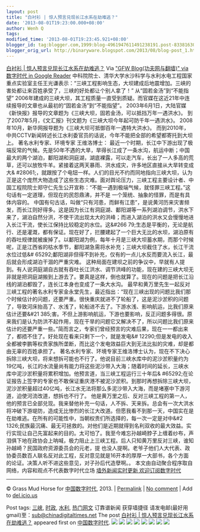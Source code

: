 ```yaml
---
layout: post
title: "白衬衫 | 惊人预言兑现长江水系在劫难逃？"
date: '2013-08-01T19:23:00.000+08:00'
author: Wenh Q
tags:
modified_time: '2013-08-01T19:23:45.921+08:00'
blogger_id: tag:blogger.com,1999:blog-4961947611491238191.post-8338163030202490594
blogger_orig_url: http://binaryware.blogspot.com/2013/08/blog-post_1.html
---
```

[
白衬衫 |
惊人预言兑现长江水系在劫难逃？](http://feedproxy.google.com/~r/chinagfwblog/~3/b73PnqKAxXI/)
Via ["GFW Blog(功夫网与翻墙)" via 数字时代 in Google
Reader](https://www.blogger.com/blogger.g?blogID=4961947611491238191)
中科院院士、清华大学水沙科学与水利水电工程国家重点实验室主任王光谦表示：“三峡工程影响生态，大坝建成后地震增加。三峡的害处都让来百姓承受了，三峡的好处都让个别人拿了！”
从“固若金汤”到“不能指望”
2006年建成的三峡大坝，其工程质量一直受到质疑。而官媒在这近21年中连续报导的文章也从最初的“固若金汤”到“不能指望”。
2003年6月1日，大陆官媒《新快报》报导的文章题为《三峡大坝，固若金汤，可以抵挡万年一遇洪水》。
到了2007年5月，《文汇报》刊文题为《三峡大坝今年起可防千年一遇洪水》。
2008年10月，新华网报导题为《三峡大坝可抵御百年一遇特大洪水》。
而到2010年，中共CCTV新闻转述长江水利委官员的话说，今年不能把全部的希望都寄托到大坝上。
著名水利专家、环境专家 王维洛博士：
最近一个时期，长江中下游出现了极端反常的气候。先是50年不遇的大旱，旱得长江成了一条水沟，航运中断；中国最大的两个湖泊，鄱阳湖和洞庭湖，湖底裸露，可以走汽车，长出了一人多高的荒草，还可以放牧牛羊。紧接着这两天暴雨、洪水成灾，许多地区直接从大旱转变成大&
#28061;，就跟按了个电钮一样。人们的目光不约而同地指向三峡大坝，认为正是这个庞然大物造成了这些生态灾难。面对舆论压力，三峡工程主要设计者、中国工程院院士郑守仁先生公开宣称：“不能一遇到极端气候，就怪罪三峡工程。”这句话有一定道理，但现在的民怨鼎沸，并不是
一个笼统、抽象的怪罪，而是有具体内容的。
中国有句古话，叫做“只有河患，而鲜有江患”，是说黄河历来灾害频发，而长江则好得多。这是因为长江有洞庭湖、鄱阳湖等一系列湖泊调节，洪水下来了，湖泊自然分洪，不使干流出现太大的洪峰；而进入湖泊的洪水又会慢慢地进入长江干流，使长江保持比较稳定的水位。这&#266
79;生态是平衡的，无论是航行、还是灌溉，都有保证。现在好了，拦腰建起了一个巨大无比的水坝，湖泊原有的吞吐规律就被废掉了。以鄱阳湖为例，每年十月是三峡大坝蓄水期，而那个时候呢，正是江西省的枯水季节，鄱阳湖急需将水补充；三峡大坝截住了水，长江干流水位过低&#
65292;鄱阳湖非但得不到补充，仅有的一点儿水反而要流入长江，最后就会形成湖泊干涸的严重灾难。
这种局面在建坝之前的争议中，早就有人提到。有人说洞庭湖自古就有吞吐长江洪水、调节洪峰的功能，现在建的三峡大坝无非就是把洞庭湖搬到上游去了。要真是这样，倒也就算了。现在的问题是把长江沿线的湖泊都毁了，连长江本身也变成了一条大水沟。
最早和黄万里先生一起反对三峡工程的著名水利专家金永堂先生，最近指出：“现在三峡出现的问题比我们那个时候估计的问题，还要严重。很快重庆就进不了轮船了，这是泥沙淤积的问题了，导致河床抬高了、水浅了，轮船进不去了。下游水浅、影响航运，比我们原来估计还要&#21
385;害。不但上游影响航运，下游也要影响，反正问题多得很。原来我们是认为防洪不起作用，现在干旱的问题它又解决不了，所以问题比我们原来估计的还要严重一些。”简而言之，专家们曾经预言的灾难后果，现在一一都出来了，都捂不住了。好处现在看来只剩下一个，就是发电&#
12290;但是发电的收入全都被李鹏等权贵家族所垄断，而比这个发电效益巨大到无法比拟的灾难，却是都由无辜的百姓承担了。
著名水利专家、环境专家王维洛博士认为，现在不下决心拆除三峡大坝，将来想拆可能也不行了。他说目前三峡水库中的泥沙淤积量约为19亿吨，长江的水流量尚有能力将这些泥沙带入大海；随着时间的延长，三峡水库中泥沙淤积量将累积增加。他预言道，当三峡工程运行三十年后&
#65292;在论证报告上签字的专家也不敢保证重庆港不被泥沙淤积。到那时再想拆除三峡大坝，泥沙淤积量超过40亿吨，长江水无法将那么多泥沙带入大海，而是堵塞中下游河道，迫使河流改道，想拆也不行了。
他是黄万里之后、反对三峡工程的第一人，他的预言已全部兑现。我来替他补充一句话，人不拆、天来拆。总会有一次大洪水将冲破下游堤防，造成无比惨烈的长江大改道。但愿我看不到那一天，中国实在是在劫难逃。在所有的可能性中，当朝权贵们所选择的，每一次一定是对中&#2
1326;民族最沉痛、最无可拯救的。对他们是近期就得到名利双收的最大效益。实行实现让自己先富起来的目的。太可怕了。我至今难忘孙越崎脖子上缠着纱布，声泪俱下地在政协会上呐喊，极力阻止上三峡工程。后人只知黄万里反对三峡，谁知孙越崎？民国政府资源委员会的元老，提
也没人提啊。老爷子他们人大代表、政协委员数百人联名反对此工程，反对意见就是16开本的厚厚一大部书，各个方面的论证。决策人听不进这些意见，对子孙后代造孽啊。。
本文由自动聚合程序取自网络，内容和观点不代表数字时代立场
[墙外新闻实时更新 欢迎订阅数字时代](http://eepurl.com/mstlf)

* * * * *

© Grass Mud Horse for
[中国数字时代](http://chinadigitaltimes.net/chinese), 2013. |
[Permalink](http://chinadigitaltimes.net/chinese/2013/07/%E7%99%BD%E8%A1%AC%E8%A1%AB-%E6%83%8A%E4%BA%BA%E9%A2%84%E8%A8%80%E5%85%91%E7%8E%B0%E9%95%BF%E6%B1%9F%E6%B0%B4%E7%B3%BB%E5%9C%A8%E5%8A%AB%E9%9A%BE%E9%80%83%EF%BC%9F/)
| [No
comment](http://chinadigitaltimes.net/chinese/2013/07/%E7%99%BD%E8%A1%AC%E8%A1%AB-%E6%83%8A%E4%BA%BA%E9%A2%84%E8%A8%80%E5%85%91%E7%8E%B0%E9%95%BF%E6%B1%9F%E6%B0%B4%E7%B3%BB%E5%9C%A8%E5%8A%AB%E9%9A%BE%E9%80%83%EF%BC%9F/#comments)
| Add to
[del.icio.us](http://del.icio.us/post?url=http://chinadigitaltimes.net/chinese/2013/07/%E7%99%BD%E8%A1%AC%E8%A1%AB-%E6%83%8A%E4%BA%BA%E9%A2%84%E8%A8%80%E5%85%91%E7%8E%B0%E9%95%BF%E6%B1%9F%E6%B0%B4%E7%B3%BB%E5%9C%A8%E5%8A%AB%E9%9A%BE%E9%80%83%EF%BC%9F/&title=%E7%99%BD%E8%A1%AC%E8%A1%AB%20%7C%20%E6%83%8A%E4%BA%BA%E9%A2%84%E8%A8%80%E5%85%91%E7%8E%B0%E9%95%BF%E6%B1%9F%E6%B0%B4%E7%B3%BB%E5%9C%A8%E5%8A%AB%E9%9A%BE%E9%80%83%EF%BC%9F)

 Post tags:
[三峡](http://chinadigitaltimes.net/chinese/tag/%E4%B8%89%E5%B3%A1/?category=10466),
[时政](http://chinadigitaltimes.net/chinese/tag/%E6%97%B6%E6%94%BF/?category=10466),
[水利](http://chinadigitaltimes.net/chinese/tag/%E6%B0%B4%E5%88%A9/?category=10466),
[热门网文](http://chinadigitaltimes.net/chinese/tag/%E7%83%AD%E9%97%A8%E7%BD%91%E6%96%87/?category=10466)
 订靠谱新闻 获穿墙捷径
请发电邮(最好用gmail)至：sub@chinadigitaltimes.net
The post [白衬衫 |
惊人预言兑现长江水系在劫难逃？](http://chinadigitaltimes.net/chinese/2013/07/%E7%99%BD%E8%A1%AC%E8%A1%AB-%E6%83%8A%E4%BA%BA%E9%A2%84%E8%A8%80%E5%85%91%E7%8E%B0%E9%95%BF%E6%B1%9F%E6%B0%B4%E7%B3%BB%E5%9C%A8%E5%8A%AB%E9%9A%BE%E9%80%83%EF%BC%9F/)
appeared first on [中国数字时代](http://chinadigitaltimes.net/chinese).
[![](http://feeds.feedburner.com/~ff/chinagfwblog?d=yIl2AUoC8zA)](http://feeds.feedburner.com/~ff/chinagfwblog?a=b73PnqKAxXI:57kTu5uULzY:yIl2AUoC8zA)
[![](http://feeds.feedburner.com/~ff/chinagfwblog?i=b73PnqKAxXI:57kTu5uULzY:-BTjWOF_DHI)](http://feeds.feedburner.com/~ff/chinagfwblog?a=b73PnqKAxXI:57kTu5uULzY:-BTjWOF_DHI)
[![](http://feeds.feedburner.com/~ff/chinagfwblog?i=b73PnqKAxXI:57kTu5uULzY:F7zBnMyn0Lo)](http://feeds.feedburner.com/~ff/chinagfwblog?a=b73PnqKAxXI:57kTu5uULzY:F7zBnMyn0Lo)
[![](http://feeds.feedburner.com/~ff/chinagfwblog?i=b73PnqKAxXI:57kTu5uULzY:V_sGLiPBpWU)](http://feeds.feedburner.com/~ff/chinagfwblog?a=b73PnqKAxXI:57kTu5uULzY:V_sGLiPBpWU)
[![](http://feeds.feedburner.com/~ff/chinagfwblog?d=qj6IDK7rITs)](http://feeds.feedburner.com/~ff/chinagfwblog?a=b73PnqKAxXI:57kTu5uULzY:qj6IDK7rITs)
[![](http://feeds.feedburner.com/~ff/chinagfwblog?d=l6gmwiTKsz0)](http://feeds.f%20%20%20eedburner.com/~ff/chinagfwblog?a=b73PnqKAxXI:57kTu5uULzY:l6gmwiTKsz0)
[![](http://feeds.feedburner.com/~ff/chinagfwblog?i=b73PnqKAxXI:57kTu5uULzY:gIN9vFwOqvQ)](http://feeds.feedburner.com/~ff/chinagfwblog?a=b73PnqKAxXI:57kTu5uULzY:gIN9vFwOqvQ)
[![](http://feeds.feedburner.com/~ff/chinagfwblog?d=TzevzKxY174)](http://feeds.feedburner.com/~ff/chinagfwblog?a=b73PnqKAxXI:57kTu5uULzY:TzevzKxY174)
